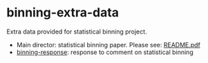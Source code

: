 # binning-extra-data
Extra data provided for statistical binning project.

* Main director: statistical binning paper. Please see: [README.pdf](README.pdf)
* [binning-response](binning-response): response to comment on statistical binning
